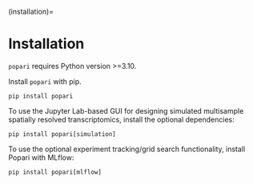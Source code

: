 (installation)=

# Installation

`popari` requires Python version >=3.10.

Install `popari` with pip.

```
pip install popari
```

To use the Jupyter Lab-based GUI for designing simulated multisample spatially resolved transcriptomics, install the optional dependencies:

```
pip install popari[simulation]
```

To use the optional experiment tracking/grid search functionality, install Popari with MLflow:

```
pip install popari[mlflow]
```
